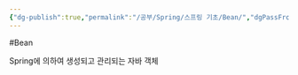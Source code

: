 ```yaml
---
{"dg-publish":true,"permalink":"/공부/Spring/스프링 기초/Bean/","dgPassFrontmatter":true}
---
```


#Bean

Spring에 의하여 생성되고 관리되는 자바 객체